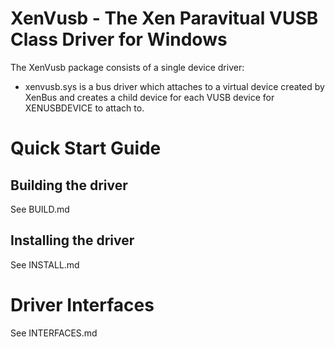 XenVusb - The Xen Paravitual VUSB Class Driver for Windows
============================================================

The XenVusb package consists of a single device driver:

*    xenvusb.sys is a bus driver which attaches to a virtual device created
     by XenBus and creates a child device for each VUSB device for XENUSBDEVICE
     to attach to.

Quick Start Guide
=================

Building the driver
-------------------

See BUILD.md

Installing the driver
---------------------

See INSTALL.md

Driver Interfaces
=================

See INTERFACES.md
